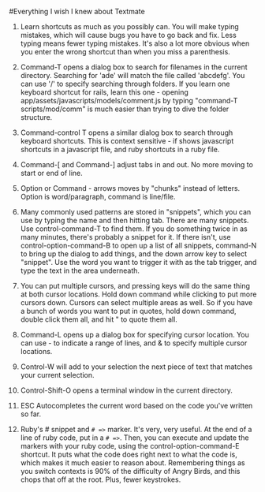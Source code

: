 #Everything I wish I knew about Textmate

1. Learn shortcuts as much as you possibly can. You will make typing mistakes, which will cause bugs you have to go back and fix. Less typing means fewer typing mistakes. It's also a lot more obvious when you enter the wrong shortcut than when you miss a parenthesis.

2. Command-T opens a dialog box to search for filenames in the current directory. Searching for 'ade' will match the file called 'abcdefg'. You can use '/' to specify searching through folders. If you learn one keyboard shortcut for rails, learn this one - opening app/assets/javascripts/models/comment.js by typing "command-T scripts/mod/comm" is much easier than trying to dive the folder structure.

3. Command-control T opens a similar dialog box to search through keyboard shortcuts. This is context sensitive - if shows javascript shortcuts in a javascript file, and ruby shortcuts in a ruby file.

4. Command-[ and Command-] adjust tabs in and out. No more moving to start or end of line.

5. Option or Command - arrows moves by "chunks" instead of letters. Option is word/paragraph, command is line/file.

6. Many commonly used patterns are stored in "snippets", which you can use by typing the name and then hitting tab. There are many snippets. Use control-command-T to find them. If you do something twice in as many minutes, there's probably a snippet for it. If there isn't, use control-option-command-B to open up a list of all snippets, command-N to bring up the dialog to add things, and the down arrow key to select "snippet". Use the word you want to trigger it with as the tab trigger, and type the text in the area underneath.

7. You can put multiple cursors, and pressing keys will do the same thing at both cursor locations. Hold down command while clicking to put more cursors down. Cursors can select multiple areas as well. So if you have a bunch of words you want to put in quotes, hold down command, double click them all, and hit " to quote them all.

8. Command-L opens up a dialog box for specifying cursor location. You can use - to indicate a range of lines, and & to specify multiple cursor locations.

9. Control-W will add to your selection the next piece of text that matches your current selection.

10. Control-Shift-O opens a terminal window in the current directory.

11. ESC Autocompletes the current word based on the code you've written so far.

12. Ruby's # snippet and `# =>` marker. It's very, very useful. At the end of a line of ruby code, put in a `# =>`. Then, you can execute and update the markers with your ruby code, using the control-option-command-E shortcut. It puts what the code does right next to what the code is, which makes it much easier to reason about. Remembering things as you switch contexts is 90% of the difficulty of Angry Birds, and this chops that off at the root. Plus, fewer keystrokes.